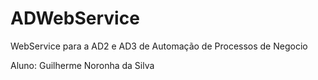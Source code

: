 # ADWebService

WebService para a AD2 e AD3 de Automação de Processos de Negocio

Aluno: Guilherme Noronha da Silva
